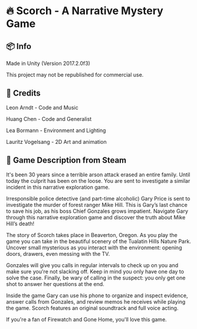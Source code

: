 # :fire: Scorch - A Narrative Mystery Game

## :package: Info
Made in Unity (Version 2017.2.0f3)

This project may not be republished for commercial use.

## :hammer: Credits
Leon Arndt - Code and Music

Huang Chen - Code and Generalist

Lea Bormann - Environment and Lighting

Lauritz Vogelsang - 2D Art and animation

## :closed_book: Game Description from Steam
It's been 30 years since a terrible arson attack erased an entire family. Until today the culprit has been on the loose. You are sent to investigate a similar incident in this narrative exploration game.


Irresponsible police detective (and part-time alcoholic) Gary Price is sent to investigate the murder of forest ranger Mike Hill. This is Gary’s last chance to save his job, as his boss Chief Gonzales grows impatient. Navigate Gary through this narrative exploration game and discover the truth about Mike Hill’s death!

The story of Scorch takes place in Beaverton, Oregon. As you play the game you can take in the beautiful scenery of the Tualatin Hills Nature Park. Uncover small mysterious as you interact with the environment: opening doors, drawers, even messing with the TV.

Gonzales will give you calls in regular intervals to check up on you and make sure you're not slacking off. Keep in mind you only have one day to solve the case. Finally, be wary of calling in the suspect: you only get one shot to answer her questions at the end.

Inside the game Gary can use his phone to organize and inspect evidence, answer calls from Gonzales, and review memos he receives while playing the game. Scorch features an original soundtrack and full voice acting.


If you're a fan of Firewatch and Gone Home, you'll love this game.
